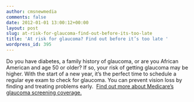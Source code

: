 ```yaml
---
author: cmsnewmedia
comments: false
date: 2012-01-01 13:00:12+00:00
layout: post
slug: at-risk-for-glaucoma-find-out-before-its-too-late
title: 'At risk for glaucoma? Find out before it’s too late '
wordpress_id: 395
---
```


Do you have diabetes, a family history of glaucoma, or are you African American and age 50 or older? If so, your risk of getting glaucoma may be higher. With the start of a new year, it’s the perfect time to schedule a regular eye exam to check for glaucoma. You can prevent vision loss by finding and treating problems early.  [Find out more about Medicare’s glaucoma screening coverage.](http://www.medicare.gov/navigation/manage-your-health/preventive-services/glaucoma-tests.aspx)
